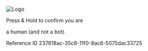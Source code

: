 ![Logo](https://www.zillowstatic.com/s3/pfs/static/z-logo-default.svg)

Press & Hold to confirm you are

a human (and not a bot).

Reference ID 237618ac-35c8-11f0-8ac6-5075dac33725
